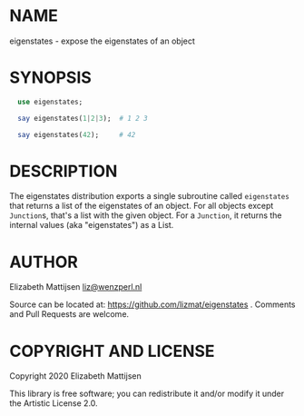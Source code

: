 NAME
====

eigenstates - expose the eigenstates of an object

SYNOPSIS
========

```raku
  use eigenstates;

  say eigenstates(1|2|3);  # 1 2 3

  say eigenstates(42);     # 42
```

DESCRIPTION
===========

The eigenstates distribution exports a single subroutine called `eigenstates` that returns a list of the eigenstates of an object. For all objects except `Junction`s, that's a list with the given object. For a `Junction`, it returns the internal values (aka "eigenstates") as a List.

AUTHOR
======

Elizabeth Mattijsen <liz@wenzperl.nl>

Source can be located at: https://github.com/lizmat/eigenstates . Comments and Pull Requests are welcome.

COPYRIGHT AND LICENSE
=====================

Copyright 2020 Elizabeth Mattijsen

This library is free software; you can redistribute it and/or modify it under the Artistic License 2.0.

